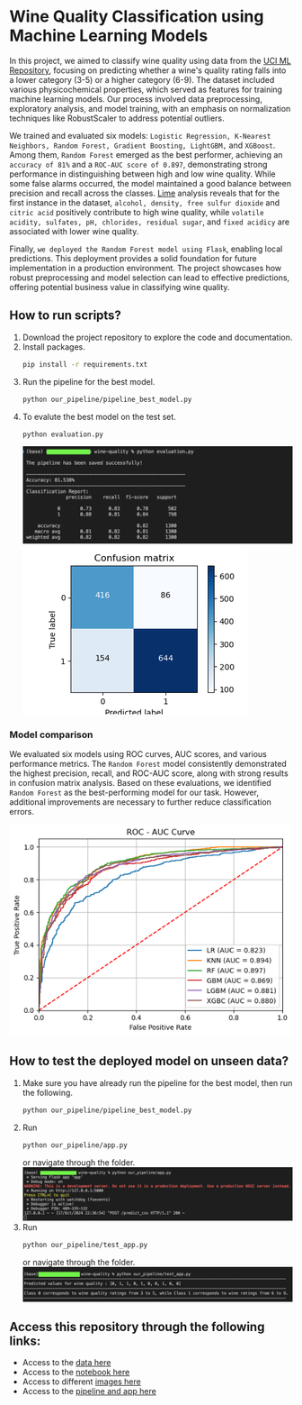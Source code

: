 # Wine Quality Classification using Machine Learning Models
In this project, we aimed to classify wine quality using data from the [UCI ML Repository](https://archive.ics.uci.edu/dataset/186/wine+quality), focusing on predicting whether a wine's quality rating falls into a lower category (3-5) or a higher category (6-9). The dataset included various physicochemical properties, which served as features for training machine learning models. Our process involved data preprocessing, exploratory analysis, and model training, with an emphasis on normalization techniques like RobustScaler to address potential outliers.

We trained and evaluated six models: ``Logistic Regression, K-Nearest Neighbors, Random Forest, Gradient Boosting, LightGBM,`` and ``XGBoost``. Among them, ``Random Forest`` emerged as the best performer, achieving an ``accuracy of 81%`` and a ``ROC-AUC score of 0.897``, demonstrating strong performance in distinguishing between high and low wine quality. While some false alarms occurred, the model maintained a good balance between precision and recall across the classes. [Lime](https://arxiv.org/abs/1705.07874) analysis reveals that for the first instance in the dataset, ``alcohol, density, free sulfur dioxide`` and ``citric acid`` positively contribute to high wine quality, while ``volatile acidity, sulfates, pH, chlorides, residual sugar``, and ``fixed acidicy`` are associated with lower wine quality.

Finally, ``we deployed the Random Forest model using Flask``, enabling local predictions. This deployment provides a solid foundation for future implementation in a production environment. The project showcases how robust preprocessing and model selection can lead to effective predictions, offering potential business value in classifying wine quality.

## How to run scripts?
1. Download the project repository to explore the code and documentation.
2. Install packages.
   ```bash
   pip install -r requirements.txt
   ```
4. Run the pipeline for the best model.
   ```bash
   python our_pipeline/pipeline_best_model.py
   ```
5. To evalute the best model on the test set.
   ```bash
   python evaluation.py
   ```
   ![](https://github.com/Engelbert107/WineQuality/blob/main/images/best_test_result.png)
   ![](https://github.com/Engelbert107/WineQuality/blob/main/images/cm_rf.png)

### Model comparison 
We evaluated six models using ROC curves, AUC scores, and various performance metrics. The ``Random Forest`` model consistently demonstrated the highest precision, recall, and ROC-AUC score, along with strong results in confusion matrix analysis. Based on these evaluations, we identified ``Random Forest`` as the best-performing model for our task. However, additional improvements are necessary to further reduce classification errors.

![](https://github.com/Engelbert107/WineQuality/blob/main/images/auc_roc_robust.png)

## How to test the deployed model on unseen data?

1. Make sure you have already run the pipeline for the best model, then run the following.
   ```bash
   python our_pipeline/pipeline_best_model.py
   ```
2. Run 
   ```bash
   python our_pipeline/app.py
   ```
   or navigate through the folder.
   ![](https://github.com/Engelbert107/WineQuality/blob/main/images/run_app.png)
3. Run
   ```bash
   python our_pipeline/test_app.py
   ```
   or navigate through the folder.
   ![](https://github.com/Engelbert107/WineQuality/blob/main/images/run_test.png)

## Access this repository through the following links:
- Access to the [data here](https://github.com/Engelbert107/WineQuality/tree/main/data)
- Access to the [notebook here](https://github.com/Engelbert107/WineQuality/tree/main/notebook)
- Access to different [images here](https://github.com/Engelbert107/WineQuality/tree/main/images)
- Access to the [pipeline and app here](https://github.com/Engelbert107/WineQuality/tree/main/pipeline) 
